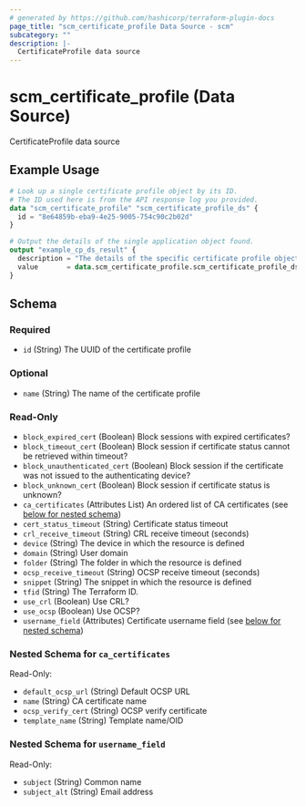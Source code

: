 ```yaml
---
# generated by https://github.com/hashicorp/terraform-plugin-docs
page_title: "scm_certificate_profile Data Source - scm"
subcategory: ""
description: |-
  CertificateProfile data source
---
```


# scm_certificate_profile (Data Source)

CertificateProfile data source

## Example Usage

```terraform
# Look up a single certificate profile object by its ID.
# The ID used here is from the API response log you provided.
data "scm_certificate_profile" "scm_certificate_profile_ds" {
  id = "8e64859b-eba9-4e25-9005-754c90c2b02d"
}

# Output the details of the single application object found.
output "example_cp_ds_result" {
  description = "The details of the specific certificate profile object read from the data source."
  value       = data.scm_certificate_profile.scm_certificate_profile_ds
}
```

<!-- schema generated by tfplugindocs -->
## Schema

### Required

- `id` (String) The UUID of the certificate profile

### Optional

- `name` (String) The name of the certificate profile

### Read-Only

- `block_expired_cert` (Boolean) Block sessions with expired certificates?
- `block_timeout_cert` (Boolean) Block session if certificate status cannot be retrieved within timeout?
- `block_unauthenticated_cert` (Boolean) Block session if the certificate was not issued to the authenticating device?
- `block_unknown_cert` (Boolean) Block session if certificate status is unknown?
- `ca_certificates` (Attributes List) An ordered list of CA certificates (see [below for nested schema](#nestedatt--ca_certificates))
- `cert_status_timeout` (String) Certificate status timeout
- `crl_receive_timeout` (String) CRL receive timeout (seconds)
- `device` (String) The device in which the resource is defined
- `domain` (String) User domain
- `folder` (String) The folder in which the resource is defined
- `ocsp_receive_timeout` (String) OCSP receive timeout (seconds)
- `snippet` (String) The snippet in which the resource is defined
- `tfid` (String) The Terraform ID.
- `use_crl` (Boolean) Use CRL?
- `use_ocsp` (Boolean) Use OCSP?
- `username_field` (Attributes) Certificate username field (see [below for nested schema](#nestedatt--username_field))

<a id="nestedatt--ca_certificates"></a>
### Nested Schema for `ca_certificates`

Read-Only:

- `default_ocsp_url` (String) Default OCSP URL
- `name` (String) CA certificate name
- `ocsp_verify_cert` (String) OCSP verify certificate
- `template_name` (String) Template name/OID


<a id="nestedatt--username_field"></a>
### Nested Schema for `username_field`

Read-Only:

- `subject` (String) Common name
- `subject_alt` (String) Email address
